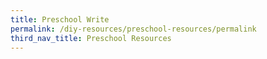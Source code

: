 ```yaml
---
title: Preschool Write
permalink: /diy-resources/preschool-resources/permalink
third_nav_title: Preschool Resources
---
```


